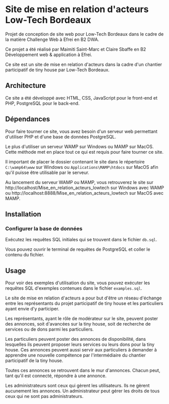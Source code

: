 # Site de mise en relation d'acteurs Low-Tech Bordeaux

Projet de conception de site web pour Low-Tech Bordeaux dans le cadre de la matière Challenge Web à Efrei en B2 DWA.

Ce projet a été réalisé par Maimiti Saint-Marc et Claire Sbaffe en B2 Développement web & application à Efrei.

Ce site est un site de mise en relation d'acteurs dans la cadre d'un chantier participatif de tiny house par Low-Tech Bordeaux.

## Architecture

Ce site a été développé avec HTML, CSS, JavaScript pour le front-end et PHP, PostgreSQL pour le back-end.

## Dépendances

Pour faire tourner ce site, vous avez besoin d'un serveur web permettant d'utiliser PHP et d'une base de données PostgreSQL.

Le plus d'utiliser un serveur WAMP sur Windows ou MAMP sur MacOS. Cette méthode met en place tout ce qui est requis pour faire tourner ce site.

Il important de placer le dossier contenant le site dans le répertoire `C:\wamp64\www` sur Windows ou `Applications\MAMP\htdocs` sur MacOS afin qu'il puisse être utilisable par le serveur.

Au lancement du serveur WAMP ou MAMP, vous retrouverez le site sur http://localhost/Mise_en_relation_acteurs_lowtech sur Windows avec WAMP ou http://localhost:8888/Mise_en_relation_acteurs_lowtech sur MacOS avec MAMP.

## Installation

### Configurer la base de données

Exécutez les requêtes SQL initiales qui se trouvent dans le fichier `db.sql`.

Vous pouvez ouvrir le terminal de requêtes de PostgreSQL et coller le contenu du fichier.

## Usage

Pour voir des exemples d'utilisation du site, vous pouvez exécuter les requêtes SQL d'exemples contenues dans le fichier `examples.sql`.

Le site de mise en relation d'acteurs a pour but d'être un réseau d'échange entre les représentants du projet participatif de tiny house et les particuliers ayant envie d'y participer.

Les représentants, ayant le rôle de modérateur sur le site, peuvent poster des annonces, soit d'avancées sur la tiny house, soit de recherche de services ou de dons parmi les particuliers.

Les particuliers peuvent poster des annonces de disponibilité, dans lesquelles ils peuvent proposer leurs services ou leurs dons pour la tiny house. Ces annonces peuvent aussi servir aux particuliers à demander à apprendre une nouvelle compétence par l'intermédiaire du chantier participatif de la tiny house.

Toutes ces annonces se retrouvent dans le mur d'annonces. Chacun peut, tant qu'il est connecté, répondre à une annonce.

Les administrateurs sont ceux qui gèrent les utilisateurs. Ils ne gèrent aucunement les annonces. Un administrateur peut gérer les droits de tous ceux qui ne sont pas administrateurs.